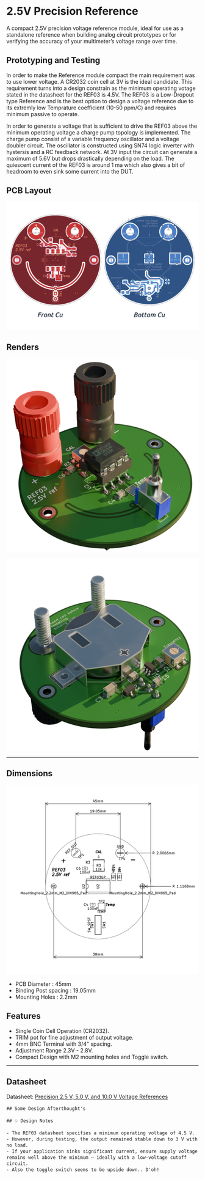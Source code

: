 #  2.5V Precision Reference

A compact 2.5V precision voltage reference module, ideal for use as a standalone reference when building analog circuit prototypes or for verifying the accuracy of your multimeter’s voltage range over time.


## Prototyping and Testing
In order to make the Reference module compact the main requirement was to use lower voltage. A CR2032 coin cell at 3V is the ideal candidate.
This requirement turns into a design constrain as the minimum operating votage stated in the datasheet for the REF03 is 4.5V. The REF03 is a Low-Dropout
type Reference and is the best option to design a voltage reference due to its extremly low Temprature coefficient (10-50 ppm/C) and requires minimum passive
to operate.

In order to generate a voltage that is sufficient to drive the REF03 above the minimum operating voltage a charge pump topology is implemented.
The charge pump consist of a variable frequency oscillator and a voltage doubler circuit. The oscillator is constructed using SN74 logic inverter with
hystersis and a RC feedback network. At 3V input the circuit can generate a maximum of 5.6V but drops drastically depending on the load.
The quiescent current of the REF03 is around 1 ma which also gives a bit of headroom to even sink some current into the DUT. 


## PCB Layout
![PCB](Photos/REF03_Kicad_PCB_Layer.png)

## Renders

![Render 1](Photos/REF03_Render.png)


![Render 2](Photos/REF03_Render2.png)

---
## Dimensions
![Dimensions](Photos/REF03_Dimensions.png)

- PCB Diameter : 45mm
- Binding Post spacing : 19.05mm 
- Mounting Holes : 2.2mm





## Features

- Single Coin Cell Operation (CR2032).
- TRIM pot for fine adjustment of output voltage.
- 4mm BNC Terminal with 3/4" spacing.
- Adjustment Range 2.3V - 2.8V.
- Compact Design with M2 mounting holes and Toggle switch.

---

## Datasheet
Datasheet: [Precision 2.5 V, 5.0 V, and 10.0 V
Voltage References](https://www.analog.com/media/en/technical-documentation/data-sheets/ref01_02_03.pdf)

```plaintext
## Some Design Afterthought's

## 💡 Design Notes

- The REF03 datasheet specifies a minimum operating voltage of 4.5 V.
- However, during testing, the output remained stable down to 3 V with no load.
- If your application sinks significant current, ensure supply voltage remains well above the minimum — ideally with a low-voltage cutoff circuit.
- Also the toggle switch seems to be upside down.. D'oh!



```
